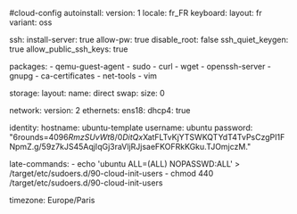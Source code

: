 #cloud-config
autoinstall:
  version: 1
  locale: fr_FR
  keyboard:
    layout: fr
    variant: oss

  ssh:
    install-server: true
    allow-pw: true
    disable_root: false
    ssh_quiet_keygen: true
    allow_public_ssh_keys: true

  packages:
    - qemu-guest-agent
    - sudo
    - curl
    - wget
    - openssh-server
    - gnupg
    - ca-certificates
    - net-tools
    - vim

  storage:
    layout:
      name: direct
    swap:
      size: 0

  network:
    version: 2
    ethernets:
      ens18:
        dhcp4: true 

  identity:
    hostname: ubuntu-template
    username: ubuntu
    password: "$6$rounds=4096$RmzSUvWt8/0DitQx$XatFLTvKjYTSWKQTYdT4TvPsCzgPI1FNpmZ.g/59z7kJS45AqjIqGj3raVljRJjsaeFKOFRkKGku.TJOmjczM."

  late-commands:
    - echo 'ubuntu ALL=(ALL) NOPASSWD:ALL' > /target/etc/sudoers.d/90-cloud-init-users
    - chmod 440 /target/etc/sudoers.d/90-cloud-init-users

  timezone: Europe/Paris
